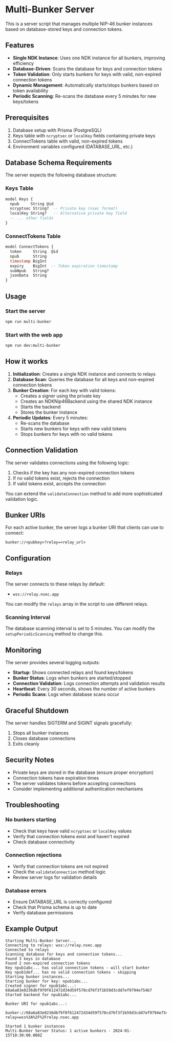 # Multi-Bunker Server

This is a server script that manages multiple NIP-46 bunker instances based on database-stored keys and connection tokens.

## Features

- **Single NDK Instance**: Uses one NDK instance for all bunkers, improving efficiency
- **Database-Driven**: Scans the database for keys and connection tokens
- **Token Validation**: Only starts bunkers for keys with valid, non-expired connection tokens
- **Dynamic Management**: Automatically starts/stops bunkers based on token availability
- **Periodic Scanning**: Re-scans the database every 5 minutes for new keys/tokens

## Prerequisites

1. Database setup with Prisma (PostgreSQL)
2. Keys table with `ncryptsec` or `localKey` fields containing private keys
3. ConnectTokens table with valid, non-expired tokens
4. Environment variables configured (DATABASE_URL, etc.)

## Database Schema Requirements

The server expects the following database structure:

### Keys Table
```sql
model Keys {
  npub     String @id
  ncryptsec String?  -- Private key (nsec format)
  localKey String?   -- Alternative private key field
  -- ... other fields
}
```

### ConnectTokens Table
```sql
model ConnectTokens {
  token     String  @id
  npub      String
  timestamp BigInt
  expiry    BigInt  -- Token expiration timestamp
  subNpub   String?
  jsonData  String
}
```

## Usage

### Start the server
```bash
npm run multi-bunker
```

### Start with the web app
```bash
npm run dev:multi-bunker
```

## How it works

1. **Initialization**: Creates a single NDK instance and connects to relays
2. **Database Scan**: Queries the database for all keys and non-expired connection tokens
3. **Bunker Creation**: For each key with valid tokens:
   - Creates a signer using the private key
   - Creates an NDKNip46Backend using the shared NDK instance
   - Starts the backend
   - Stores the bunker instance
4. **Periodic Updates**: Every 5 minutes:
   - Re-scans the database
   - Starts new bunkers for keys with new valid tokens
   - Stops bunkers for keys with no valid tokens

## Connection Validation

The server validates connections using the following logic:

1. Checks if the key has any non-expired connection tokens
2. If no valid tokens exist, rejects the connection
3. If valid tokens exist, accepts the connection

You can extend the `validateConnection` method to add more sophisticated validation logic.

## Bunker URIs

For each active bunker, the server logs a bunker URI that clients can use to connect:

```
bunker://<pubkey>?relay=<relay_url>
```

## Configuration

### Relays
The server connects to these relays by default:
- `wss://relay.nsec.app`

You can modify the `relays` array in the script to use different relays.

### Scanning Interval
The database scanning interval is set to 5 minutes. You can modify the `setupPeriodicScanning` method to change this.

## Monitoring

The server provides several logging outputs:

- **Startup**: Shows connected relays and found keys/tokens
- **Bunker Status**: Logs when bunkers are started/stopped
- **Connection Validation**: Logs connection attempts and validation results
- **Heartbeat**: Every 30 seconds, shows the number of active bunkers
- **Periodic Scans**: Logs when database scans occur

## Graceful Shutdown

The server handles SIGTERM and SIGINT signals gracefully:

1. Stops all bunker instances
2. Closes database connections
3. Exits cleanly

## Security Notes

- Private keys are stored in the database (ensure proper encryption)
- Connection tokens have expiration times
- The server validates tokens before accepting connections
- Consider implementing additional authentication mechanisms

## Troubleshooting

### No bunkers starting
- Check that keys have valid `ncryptsec` or `localKey` values
- Verify that connection tokens exist and haven't expired
- Check database connectivity

### Connection rejections
- Verify that connection tokens are not expired
- Check the `validateConnection` method logic
- Review server logs for validation details

### Database errors
- Ensure DATABASE_URL is correctly configured
- Check that Prisma schema is up to date
- Verify database permissions

## Example Output

```
Starting Multi-Bunker Server...
Connecting to relays: wss://relay.nsec.app
Connected to relays
Scanning database for keys and connection tokens...
Found 3 keys in database
Found 2 non-expired connection tokens
Key npub1abc... has valid connection tokens - will start bunker
Key npub1def... has no valid connection tokens - skipping
Starting bunker instances...
Starting bunker for key: npub1abc...
Created signer for npub1abc...: 68a6a83e0236dbf9f0f612472d34d59f570cd76f3f1b59d3cdd7ef9794e754b7
Started backend for npub1abc...

Bunker URI for npub1abc...:
  bunker://68a6a83e0236dbf9f0f612472d34d59f570cd76f3f1b59d3cdd7ef9794e754b7?relay=wss%3A%2F%2Frelay.nsec.app

Started 1 bunker instances
Multi-Bunker Server Status: 1 active bunkers - 2024-01-15T10:30:00.000Z
``` 